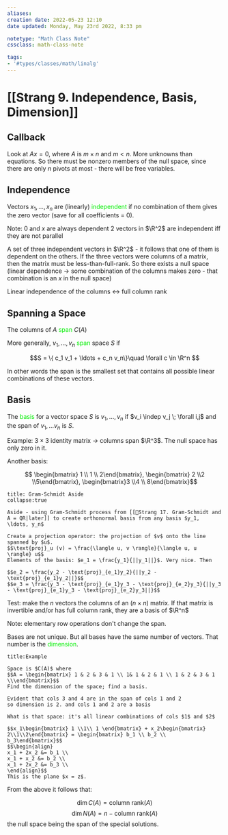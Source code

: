 ```yaml
---
aliases:
creation date: 2022-05-23 12:10
date updated: Monday, May 23rd 2022, 8:33 pm

notetype: "Math Class Note"
cssclass: math-class-note

tags: 
- '#types/classes/math/linalg'
---
```


# [[Strang 9. Independence, Basis, Dimension]]

## Callback
Look at $Ax = 0$, where  $A$ is $m \times n$ and $m < n$. More unknowns than equations. So there must be nonzero members of the null space, since there are only $n$ pivots at most - there will be free variables. 

## Independence
Vectors $x_1, \ldots, x_n$ are (linearly) <font color=gree>independent</font> if no combination of them gives the zero vector (save for all coefficients = 0). 

Note: $0$ and $x$ are always dependent
$2$ vectors in $\R^2$ are independent iff they are not parallel

A set of three independent vectors in $\R^2$ - it follows that one of them is dependent on the others. If the three vectors were columns of a matrix, then the matrix must be less-than-full-rank. So there exists a null space (linear dependence -> some combination of the columns makes zero - that combination is an $x$ in the null space)

Linear independence of the columns <-> full column rank 

## Spanning a Space
The columns of $A$ <font color=gree>span</font> $C(A)$ 

More generally, $v_1, \ldots, v_n$ <font color=gree>span</font> space $S$ if 

$$S = \{ c_1 v_1 + \ldots + c_n v_n\}\quad \forall c \in \R^n $$

In other words the span is the smallest set that contains all possible linear combinations of these vectors. 


## Basis

The <font color=gree>basis</font> for a vector space $S$ is $v_1, \ldots, v_n$ if $v_i \indep v_j \; \forall i,j$ and the span of $v_1, \ldots v_n$ is $S$. 

Example: $3 \times 3$ identity matrix -> columns span $\R^3$. The null space has only zero in it. 

Another basis: 

$$ \begin{bmatrix} 1 \\ 1 \\ 2\end{bmatrix}, \begin{bmatrix} 2 \\2 \\5\end{bmatrix}, \begin{bmatrix}3 \\4 \\ 8\end{bmatrix}$$


```ad-info
title: Gram-Schmidt Aside
collapse:true

Aside - using Gram-Schmidt process from [[🚧Strang 17. Gram-Schmidt and A = QR|later]] to create orthonormal basis from any basis $y_1, \ldots, y_n$

Create a projection operator: the projection of $v$ onto the line spanned by $u$. 
$$\text{proj}_u (v) = \frac{\langle u, v \rangle}{\langle u, u \rangle} u$$ 
Elements of the basis: $e_1 = \frac{y_1}{||y_1||}$. Very nice. Then 

$$e_2 = \frac{y_2 - \text{proj}_{e_1}y_2}{||y_2 - \text{proj}_{e_1}y_2||}$$
$$e_3 = \frac{y_3 - \text{proj}_{e_1}y_3 - \text{proj}_{e_2}y_3}{||y_3 - \text{proj}_{e_1}y_3 - \text{proj}_{e_2}y_3||}$$
```

Test: make the $n$ vectors the columns of an ($n \times n$) matrix. If that matrix is invertible and/or has full column rank, they are a basis of $\R^n$

Note: elementary row operations don't change the span.

Bases are not unique. But all bases have the same number of vectors. That number is the <font color=gree>dimension</font>.

```ad-example
title:Example 

Space is $C(A)$ where
$$A = \begin{bmatrix} 1 & 2 & 3 & 1 \\ 1& 1 & 2 & 1 \\ 1 & 2 & 3 & 1 \\\end{bmatrix}$$
Find the dimension of the space; find a basis. 

Evident that cols 3 and 4 are in the span of cols 1 and 2
so dimension is 2. and cols 1 and 2 are a basis

What is that space: it's all linear combinations of cols $1$ and $2$

$$x_1\begin{bmatrix} 1 \\1\\ 1 \end{bmatrix} + x_2\begin{bmatrix} 2\\1\\2\end{bmatrix} = \begin{bmatrix} b_1 \\ b_2 \\ b_3\end{bmatrix}$$
$$\begin{align}
x_1 + 2x_2 &= b_1 \\ 
x_1 + x_2 &= b_2 \\
x_1 + 2x_2 &= b_3 \\
\end{align}$$
This is the plane $x = z$. 
```

From the above it follows that: 

$$\dim C(A) = \text{column rank}(A)$$
$$\dim N(A) = n - \text{column rank}(A)$$
the null space being the span of the special solutions. 
